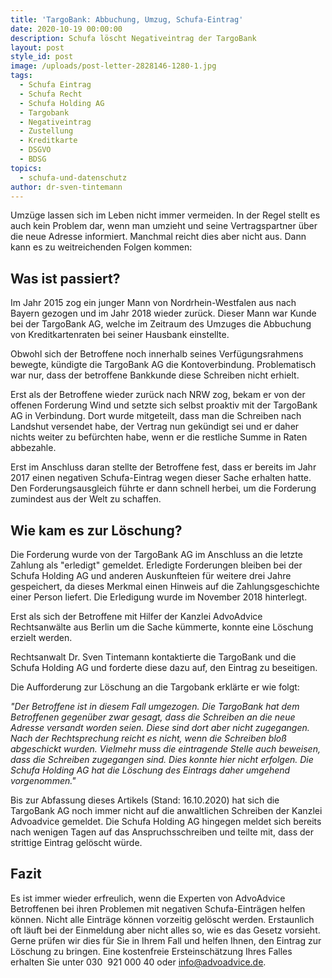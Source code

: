 ```yaml
---
title: 'TargoBank: Abbuchung, Umzug, Schufa-Eintrag'
date: 2020-10-19 00:00:00
description: Schufa löscht Negativeintrag der TargoBank
layout: post
style_id: post
image: /uploads/post-letter-2828146-1280-1.jpg
tags:
  - Schufa Eintrag
  - Schufa Recht
  - Schufa Holding AG
  - Targobank
  - Negativeintrag
  - Zustellung
  - Kreditkarte
  - DSGVO
  - BDSG
topics:
  - schufa-und-datenschutz
author: dr-sven-tintemann
---
```


Umzüge lassen sich im Leben nicht immer vermeiden. In der Regel stellt es auch kein Problem dar, wenn man umzieht und seine Vertragspartner über die neue Adresse informiert. Manchmal reicht dies aber nicht aus. Dann kann es zu weitreichenden Folgen kommen:

## Was ist passiert?

Im Jahr 2015 zog ein junger Mann von Nordrhein-Westfalen aus nach Bayern gezogen und im Jahr 2018 wieder zurück. Dieser Mann war Kunde bei der TargoBank AG, welche im Zeitraum des Umzuges die Abbuchung von Kreditkartenraten bei seiner Hausbank einstellte.

Obwohl sich der Betroffene noch innerhalb seines Verfügungsrahmens bewegte, kündigte die TargoBank AG die Kontoverbindung. Problematisch war nur, dass der betroffene Bankkunde diese Schreiben nicht erhielt.

Erst als der Betroffene wieder zurück nach NRW zog, bekam er von der offenen Forderung Wind und setzte sich selbst proaktiv mit der TargoBank AG in Verbindung. Dort wurde mitgeteilt, dass man die Schreiben nach Landshut versendet habe, der Vertrag nun gekündigt sei und er daher nichts weiter zu befürchten habe, wenn er die restliche Summe in Raten abbezahle.&nbsp;

Erst im Anschluss daran stellte der Betroffene fest, dass er bereits im Jahr 2017 einen negativen Schufa-Eintrag wegen dieser Sache erhalten hatte. Den Forderungsausgleich führte er dann schnell herbei, um die Forderung zumindest aus der Welt zu schaffen.

## Wie kam es zur Löschung?

Die Forderung wurde von der TargoBank AG im Anschluss an die letzte Zahlung als "erledigt" gemeldet. Erledigte Forderungen bleiben bei der Schufa Holding AG und anderen Auskunfteien für weitere drei Jahre gespeichert, da dieses Merkmal einen Hinweis auf die Zahlungsgeschichte einer Person liefert. Die Erledigung wurde im November 2018 hinterlegt.

Erst als sich der Betroffene mit Hilfer der Kanzlei AdvoAdvice Rechtsanwälte aus Berlin um die Sache kümmerte, konnte eine Löschung erzielt werden.

Rechtsanwalt Dr. Sven Tintemann kontaktierte die TargoBank und die Schufa Holding AG und forderte diese dazu auf, den Eintrag zu beseitigen.

Die Aufforderung zur Löschung an die Targobank erklärte er wie folgt:&nbsp;

*"Der Betroffene ist in diesem Fall umgezogen. Die TargoBank hat dem Betroffenen gegenüber zwar gesagt, dass die Schreiben an die neue Adresse versandt worden seien. Diese sind dort aber nicht zugegangen. Nach der Rechtsprechung reicht es nicht, wenn die Schreiben blo&szlig; abgeschickt wurden. Vielmehr muss die eintragende Stelle auch beweisen, dass die Schreiben zugegangen sind. Dies konnte hier nicht erfolgen. Die Schufa Holding AG hat die Löschung des Eintrags daher umgehend vorgenommen."*

Bis zur Abfassung dieses Artikels (Stand: 16.10.2020) hat sich die TargoBank AG noch immer nicht auf die anwaltlichen Schreiben der Kanzlei Advoadvice gemeldet. Die Schufa Holding AG hingegen meldet sich bereits nach wenigen Tagen auf das Anspruchsschreiben und teilte mit, dass der strittige Eintrag gelöscht würde.&nbsp;

## Fazit

Es ist immer wieder erfreulich, wenn die Experten von AdvoAdvice Betroffenen bei ihren Problemen mit negativen Schufa-Einträgen helfen können. Nicht alle Einträge können vorzeitig gelöscht werden. Erstaunlich oft läuft bei der Einmeldung aber nicht alles so, wie es das Gesetz vorsieht. Gerne prüfen wir dies für Sie in Ihrem Fall und helfen Ihnen, den Eintrag zur Löschung zu bringen. Eine kostenfreie Ersteinschätzung Ihres Falles erhalten Sie unter 030 &nbsp;921 000 40 oder info@advoadvice.de.
